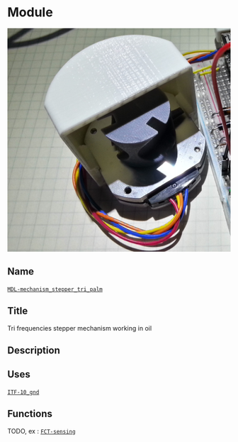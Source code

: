 # Module
![](viewme.jpg)

## Name
[`MDL-mechanism_stepper_tri_palm`]()

## Title
Tri frequencies stepper mechanism working in oil

## Description

## Uses
[`ITF-10_gnd`](../../interfaces/ITF-10_gnd)

## Functions
TODO, ex : [`FCT-sensing`](../../functions/FCT-sensing)
